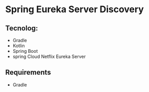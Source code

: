 # Spring Eureka Server Discovery

## Tecnolog:

+ Gradle
+ Kotlin
+ Spring Boot
+ spring Cloud Netflix Eureka Server

## Requirements

+ Gradle
